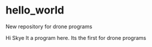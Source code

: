 # hello_world
New repository for drone programs

Hi Skye
It a program here. Its the first for drone programs
